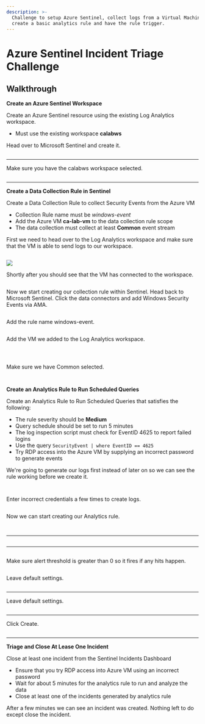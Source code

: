 ```yaml
---
description: >-
  Challenge to setup Azure Sentinel, collect logs from a Virtual Machine(VM),
  create a basic analytics rule and have the rule trigger.
---
```


# Azure Sentinel Incident Triage Challenge

## **Walkthrough**

**Create an Azure Sentinel Workspace**

Create an Azure Sentinel resource using the existing Log Analytics workspace.

* Must use the existing workspace **calabws**

Head over to Microsoft Sentinel and create it.

<figure><img src="../../../.gitbook/assets/image (20).png" alt=""><figcaption></figcaption></figure>

****

Make sure you have the calabws workspace selected.

<figure><img src="../../../.gitbook/assets/image (19).png" alt=""><figcaption></figcaption></figure>

****

**Create a Data Collection Rule in Sentinel**

Create a Data Collection Rule to collect Security Events from the Azure VM

* Collection Rule name must be _windows-event_
* Add the Azure VM **ca-lab-vm** to the data collection rule scope
* The data collection must collect at least **Common** event stream



First we need to head over to the Log Analytics workspace and make sure that the VM is able to send logs to our workspace.

<figure><img src="../../../.gitbook/assets/image (12) (1).png" alt=""><figcaption></figcaption></figure>



![](<../../../.gitbook/assets/image (6).png>)



Shortly after you should see that the VM has connected to the workspace.

<figure><img src="../../../.gitbook/assets/image (10).png" alt=""><figcaption></figcaption></figure>

Now we start creating our collection rule within Sentinel. Head back to Microsoft Sentinel. Click the data connectors and add Windows Security Events via AMA.



<figure><img src="../../../.gitbook/assets/image (16) (1).png" alt=""><figcaption></figcaption></figure>

Add the rule name windows-event.

<figure><img src="../../../.gitbook/assets/image (22).png" alt=""><figcaption></figcaption></figure>



Add the VM we added to the Log Analytics workspace.



<figure><img src="../../../.gitbook/assets/image (2).png" alt=""><figcaption></figcaption></figure>



<figure><img src="../../../.gitbook/assets/image (7) (1).png" alt=""><figcaption></figcaption></figure>



<figure><img src="../../../.gitbook/assets/image (15).png" alt=""><figcaption></figcaption></figure>

Make sure we have Common selected.

<figure><img src="../../../.gitbook/assets/image (25).png" alt=""><figcaption></figcaption></figure>





<figure><img src="../../../.gitbook/assets/image (9).png" alt=""><figcaption></figcaption></figure>



**Create an Analytics Rule to Run Scheduled Queries**

Create an Analytics Rule to Run Scheduled Queries that satisfies the following:

* The rule severity should be **Medium**
* Query schedule should be set to run 5 minutes
* The log inspection script must check for EventID 4625 to report failed logins
* Use the query `SecurityEvent | where EventID == 4625`
* Try RDP access into the Azure VM by supplying an incorrect password to generate events&#x20;



We're going to generate our logs first instead of later on so we can see the rule working before we create it.

<figure><img src="../../../.gitbook/assets/image (8) (1).png" alt=""><figcaption></figcaption></figure>

<figure><img src="../../../.gitbook/assets/image (3) (1) (1).png" alt=""><figcaption></figcaption></figure>





Enter incorrect credentials a few times to create logs.

<figure><img src="../../../.gitbook/assets/image (11) (1).png" alt=""><figcaption></figcaption></figure>

Now we can start creating our Analytics rule.

<figure><img src="../../../.gitbook/assets/image (4).png" alt=""><figcaption></figcaption></figure>





<figure><img src="../../../.gitbook/assets/image (1) (1).png" alt=""><figcaption></figcaption></figure>

****

<figure><img src="../../../.gitbook/assets/image (23).png" alt=""><figcaption></figcaption></figure>

****

<figure><img src="../../../.gitbook/assets/image (7).png" alt=""><figcaption></figcaption></figure>

Make sure alert threshold is greater than 0 so it fires if any hits happen.

<figure><img src="../../../.gitbook/assets/image (14).png" alt=""><figcaption></figcaption></figure>

Leave default settings.

<figure><img src="../../../.gitbook/assets/image (17).png" alt=""><figcaption></figcaption></figure>

****

Leave default settings.

<figure><img src="../../../.gitbook/assets/image (13).png" alt=""><figcaption></figcaption></figure>

****

Click Create.

<figure><img src="../../../.gitbook/assets/image (24).png" alt=""><figcaption></figcaption></figure>

****

**Triage and Close At Lease One Incident**

Close at least one incident from the Sentinel Incidents Dashboard

* Ensure that you try RDP access into Azure VM using an incorrect password
* Wait for about 5 minutes for the analytics rule to run and analyze the data
* Close at least one of the incidents generated by analytics rule



After a few minutes we can see an incident was created. Nothing left to do except close the incident.&#x20;

<figure><img src="../../../.gitbook/assets/image (5).png" alt=""><figcaption></figcaption></figure>





<figure><img src="../../../.gitbook/assets/image (21).png" alt=""><figcaption></figcaption></figure>

